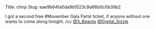 Title: chirp
Slug: eae9b64fa0da9b1523c9a86b0c0b39b2

I got a second free #Movember Gala Parté ticket, if anyone without one wants to come along tonight. /cc <a href="http://twitter.com/3_Beards">@3_Beards</a> <a href="http://twitter.com/Digital_Sizzle">@Digital_Sizzle</a>
